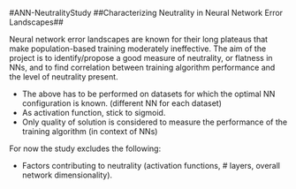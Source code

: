 #ANN-NeutralityStudy
##Characterizing Neutrality in Neural Network Error Landscapes##

Neural network error landscapes are known for their long plateaus that make population-based training moderately ineffective. The aim of the project is to identify/propose a good measure of neutrality, or flatness in NNs, and to find correlation between training algorithm performance and the level of neutrality present.

- The above has to be performed on datasets for which the optimal NN configuration is known. (different NN for each dataset)
- As activation function, stick to sigmoid.
- Only quality of solution is considered to measure the performance of the training algorithm (in context of NNs)

For now the study excludes the following: 
- Factors contributing to neutrality (activation functions, # layers, overall network dimensionality).
